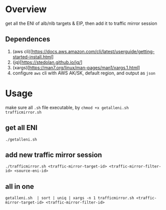 # Overview

get all the ENI of alb/nlb targets & EIP, then add it to traffic mirror session

## Dependences

1. (aws cli)[https://docs.aws.amazon.com/cli/latest/userguide/getting-started-install.html]
1. (jq)[https://stedolan.github.io/jq/]
1. (xargs)[https://man7.org/linux/man-pages/man1/xargs.1.html]
1. configure `aws` cli with AWS AK/SK, default region, and output as `json`

# Usage

make sure all `.sh` file executable, by `chmod +x getalleni.sh trafficmirror.sh`

## get all ENI

```
./getalleni.sh
```

## add new traffic mirror session

```
./trafficmirror.sh <traffic-mirror-target-id> <traffic-mirror-filter-id> <source-eni-id>
```

## all in one
```
getalleni.sh  | sort | uniq | xargs -n 1 trafficmirror.sh <traffic-mirror-target-id> <traffic-mirror-filter-id>
```
